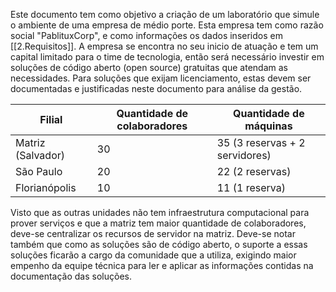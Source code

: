 Este documento tem como objetivo a criação de um laboratório que simule o ambiente de uma empresa de médio porte. Esta empresa tem como razão social "PablituxCorp", e como informações os dados inseridos em [[2.Requisitos]]. A empresa se encontra no seu inicio de atuação e tem um capital limitado para o time de tecnologia, então será necessário investir em soluções de código aberto (open source) gratuitas que atendam as necessidades. Para soluções que exijam licenciamento, estas devem ser documentadas e justificadas neste documento para análise da gestão.

| Filial            | Quantidade de colaboradores | Quantidade de máquinas         |
| ----------------- | --------------------------- | ------------------------------ |
| Matriz (Salvador) | 30                          | 35 (3 reservas + 2 servidores) |
| São Paulo         | 20                          | 22 (2 reservas)                |
| Florianópolis     | 10                          | 11 (1 reserva)                 |

Visto que as outras unidades não tem infraestrutura computacional para prover serviços e que a matriz tem maior quantidade de colaboradores, deve-se centralizar os recursos de servidor na matriz. Deve-se notar também que como as soluções são de código aberto, o suporte a essas soluções ficarão a cargo da comunidade que a utiliza, exigindo maior empenho da equipe técnica para ler e aplicar as informações contidas na documentação das soluções.